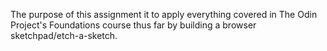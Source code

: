 The purpose of this assignment it to apply everything
covered in The Odin Project's Foundations course thus far by
building a browser sketchpad/etch-a-sketch.